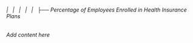 ###### |   |   |   |   |   ├── Percentage of Employees Enrolled in Health Insurance Plans

*Add content here*